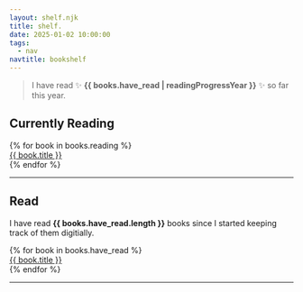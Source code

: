 ```yaml
---
layout: shelf.njk
title: shelf.
date: 2025-01-02 10:00:00
tags:
  - nav
navtitle: bookshelf
---
```


> I have read ✨ **{{ books.have_read | readingProgressYear }}** ✨ so far this year.

## Currently Reading

<div class="shelf">
    {% for book in books.reading %}<div class="shelvedbook"><a href="{{ book.link }}">{{ book.title }}</a></div>{% endfor %}
</div>
<hr />

## Read

I have read **{{ books.have_read.length }}**  books since I started keeping track of them digitially.

<div class="shelf">
    {% for book in books.have_read %}<div class="shelvedbook"><a href="{{ book.link }}">{{ book.title }}</a></div>{% endfor %}
</div>

<hr />
